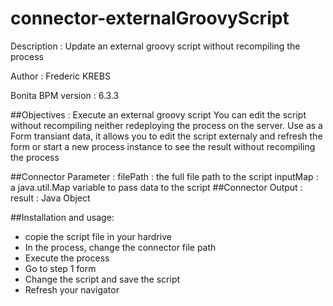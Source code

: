 # connector-externalGroovyScript
Description : Update an external groovy script without recompiling the process

Author : Frederic KREBS

Bonita BPM version : 6.3.3

##Objectives : Execute an external groovy script
You can edit the script without recompiling neither redeploying the process on the server. 
Use as a Form transiant data, it allows you to edit the script externaly and refresh the form or start a new process instance to see the result without recompiling the process 

##Connector Parameter : 
	filePath : the full file path to the script
	inputMap : a java.util.Map variable to pass data to the script
##Connector Output : 
	result : Java Object

##Installation and usage:
* copie the script file in your hardrive
* In the process, change the connector file path
* Execute the process
* Go to step 1 form
* Change the script and save the script
* Refresh your navigator
